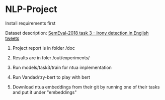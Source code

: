 # NLP-Project

Install requirements first

Dataset description:  [SemEval-2018 task 3 - Irony detection in English tweets](https://competitions.codalab.org/competitions/17468)

1. Project report is in folder /doc 

2. Results are in foler /out/experiments/

3. Run models/task3/train for ntua implementation

4. Run Vandad/try-bert to play with bert

5. Download ntua embeddings from their git by running one of their tasks and put it under "embeddings"
